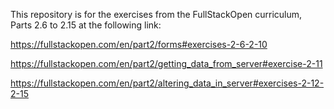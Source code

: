 This repository is for the exercises from the FullStackOpen curriculum, Parts 2.6 to 2.15 at the following link:

https://fullstackopen.com/en/part2/forms#exercises-2-6-2-10

https://fullstackopen.com/en/part2/getting_data_from_server#exercise-2-11

https://fullstackopen.com/en/part2/altering_data_in_server#exercises-2-12-2-15
